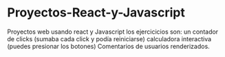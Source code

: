 # Proyectos-React-y-Javascript
Proyectos web usando react y Javascript
los ejercicicios son:
un contador de clicks (sumaba cada click y podía reiniciarse)
calculadora interactiva (puedes presionar los botones)
Comentarios de usuarios renderizados.

